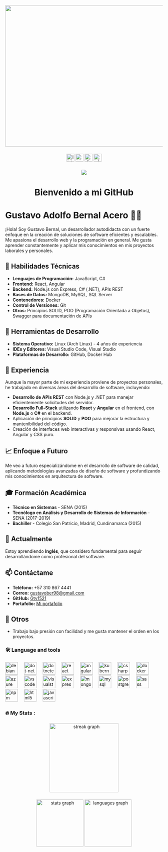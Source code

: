  ###
<div align="center">
  <img height="450" width="700" src="https://github.com/user-attachments/assets/00f3d4f4-6233-4c69-9bea-9da6e57fa636"  />
</div>

###

<div align="center">
  <img src="https://img.shields.io/static/v1?message=LinkedIn&logo=linkedin&label=&color=0077B5&logoColor=white&labelColor=&style=for-the-badge" height="25" alt="linkedin logo"  />
  <img src="https://img.shields.io/static/v1?message=Gmail&logo=gmail&label=&color=D14836&logoColor=white&labelColor=&style=for-the-badge" height="25" alt="gmail logo"  />
  <img src="https://img.shields.io/static/v1?message=Discord&logo=discord&label=&color=7289DA&logoColor=white&labelColor=&style=for-the-badge" height="25" alt="discord logo"  />
  <img src="https://img.shields.io/static/v1?message=Whatsapp&logo=whatsapp&label=&color=25D366&logoColor=white&labelColor=&style=for-the-badge" height="25" alt="whatsapp logo"  />
</div>

###

<div align="center">
  <img src="https://visitor-badge.laobi.icu/badge?page_id=Gtv1521.Gtv1521&"  />
</div>

###

# <h1 align="center">Bienvenido a mi GitHub</h1>

# <div aling="center"> Gustavo Adolfo Bernal Acero 👨‍💻</div>

¡Hola! Soy Gustavo Bernal, un desarrollador autodidacta con un fuerte enfoque en la creación de soluciones de software eficientes y escalables. Me apasiona el desarrollo web y la programación en general. Me gusta aprender constantemente y aplicar mis conocimientos en mis proyectos laborales y personales.

## 🚀 Habilidades Técnicas

- **Lenguajes de Programación:** JavaScript, C#
- **Frontend:** React, Angular
- **Backend:** Node.js con Express, C# (.NET), APIs REST
- **Bases de Datos:** MongoDB, MySQL, SQL Server
- **Contenedores:** Docker
- **Control de Versiones:** Git
- **Otros:** Principios SOLID, POO (Programación Orientada a Objetos), Swagger para documentación de APIs

## 🔧 Herramientas de Desarrollo

- **Sistema Operativo:** Linux (Arch Linux) - 4 años de experiencia
- **IDEs y Editores:** Visual Studio Code, Visual Studio
- **Plataformas de Desarrollo:** GitHub, Docker Hub

## 💼 Experiencia

Aunque la mayor parte de mi experiencia proviene de proyectos personales, he trabajado en diversas áreas del desarrollo de software, incluyendo:

- **Desarrollo de APIs REST** con Node.js y .NET para manejar eficientemente solicitudes del servidor.
- **Desarrollo Full-Stack** utilizando **React** y **Angular** en el frontend, con **Node.js** o **C#** en el backend.
- Aplicación de principios **SOLID** y **POO** para mejorar la estructura y mantenibilidad del código.
- Creación de interfaces web interactivas y responsivas usando React, Angular y CSS puro.

## 📈 Enfoque a Futuro

Me veo a futuro especializándome en el desarrollo de software de calidad, aplicando metodologías avanzadas de diseño de software y profundizando mis conocimientos en arquitectura de software.

## 🎓 Formación Académica

- **Técnico en Sistemas** - SENA (2015)
- **Tecnólogo en Análisis y Desarrollo de Sistemas de Información** - SENA (2017-2019)
- **Bachiller** - Colegio San Patricio, Madrid, Cundinamarca (2015)

## 🌱 Actualmente

Estoy aprendiendo **Inglés**, que considero fundamental para seguir desarrollándome como profesional del software.

## 📫 Contáctame

- **Teléfono:** +57 310 867 4441
- **Correo:** [gustavober98@gmail.com](mailto:gustavober98@gmail.com)
- **GitHub:** [Gtv1521](https://github.com/Gtv1521)
- **Portafolio:** [Mi portafolio](https://folio-three-inky.vercel.app/)

## 🌟 Otros

- Trabajo bajo presión con facilidad y me gusta mantener el orden en los proyectos.

###

<h3 align="left">🛠 Language and tools</h3>

###

<div align="left">
  <img src="https://cdn.jsdelivr.net/gh/devicons/devicon/icons/debian/debian-original.svg" height="40" alt="debian logo"  />
  <img width="12" />
  <img src="https://cdn.jsdelivr.net/gh/devicons/devicon/icons/dot-net/dot-net-original.svg" height="40" alt="dot-net logo"  />
  <img width="12" />
  <img src="https://cdn.jsdelivr.net/gh/devicons/devicon/icons/dotnetcore/dotnetcore-original.svg" height="40" alt="dotnetcore logo"  />
  <img width="12" />
  <img src="https://cdn.jsdelivr.net/gh/devicons/devicon/icons/react/react-original.svg" height="40" alt="react logo"  />
  <img width="12" />
  <img src="https://cdn.jsdelivr.net/gh/devicons/devicon/icons/angularjs/angularjs-original.svg" height="40" alt="angularjs logo"  />
  <img width="12" />
  <img src="https://cdn.jsdelivr.net/gh/devicons/devicon/icons/kubernetes/kubernetes-plain.svg" height="40" alt="kubernetes logo"  />
  <img width="12" />
  <img src="https://cdn.jsdelivr.net/gh/devicons/devicon/icons/csharp/csharp-original.svg" height="40" alt="csharp logo"  />
  <img width="12" />
  <img src="https://cdn.jsdelivr.net/gh/devicons/devicon/icons/docker/docker-plain-wordmark.svg" height="40" alt="docker logo"  />
  <img width="12" />
  <img src="https://cdn.jsdelivr.net/gh/devicons/devicon/icons/azure/azure-original.svg" height="40" alt="azure logo"  />
  <img width="12" />
  <img src="https://cdn.jsdelivr.net/gh/devicons/devicon/icons/vscode/vscode-original.svg" height="40" alt="vscode logo"  />
  <img width="12" />
  <img src="https://cdn.jsdelivr.net/gh/devicons/devicon/icons/visualstudio/visualstudio-plain.svg" height="40" alt="visualstudio logo"  />
  <img width="12" />
  <img src="https://cdn.jsdelivr.net/gh/devicons/devicon/icons/express/express-original.svg" height="40" alt="express logo"  />
  <img width="12" />
  <img src="https://cdn.jsdelivr.net/gh/devicons/devicon/icons/mongodb/mongodb-original.svg" height="40" alt="mongodb logo"  />
  <img width="12" />
  <img src="https://cdn.jsdelivr.net/gh/devicons/devicon/icons/mysql/mysql-original.svg" height="40" alt="mysql logo"  />
  <img width="12" />
  <img src="https://cdn.jsdelivr.net/gh/devicons/devicon/icons/postgresql/postgresql-original.svg" height="40" alt="postgresql logo"  />
  <img width="12" />
  <img src="https://cdn.jsdelivr.net/gh/devicons/devicon/icons/sass/sass-original.svg" height="40" alt="sass logo"  />
  <img width="12" />
  <img src="https://cdn.jsdelivr.net/gh/devicons/devicon/icons/npm/npm-original-wordmark.svg" height="40" alt="npm logo"  />
  <img width="12" />
  <img src="https://cdn.jsdelivr.net/gh/devicons/devicon/icons/html5/html5-original.svg" height="40" alt="html5 logo"  />
  <img width="12" />
  <img src="https://cdn.jsdelivr.net/gh/devicons/devicon/icons/javascript/javascript-original.svg" height="40" alt="javascript logo"  />
</div>

###

<h3 align="left">🔥   My Stats :</h3>

###

<div align="center">
  <img src="https://streak-stats.demolab.com?user=Gtv1521&locale=en&mode=daily&theme=dark&hide_border=false&border_radius=5&order=3" height="220" alt="streak graph"  />
</div>

###

<div align="center">
  <img src="https://github-readme-stats.vercel.app/api?username=Gtv1521&hide_title=false&hide_rank=false&show_icons=true&include_all_commits=true&count_private=true&disable_animations=false&theme=dracula&locale=en&hide_border=false&order=1" height="150" alt="stats graph"  />
  <img src="https://github-readme-stats.vercel.app/api/top-langs?username=Gtv1521&locale=en&hide_title=false&layout=compact&card_width=320&langs_count=5&theme=dracula&hide_border=false&order=2" height="150" alt="languages graph"  />
</div>

###
